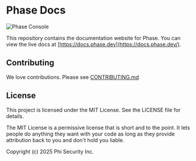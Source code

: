 # Phase Docs

![Phase Console](public/assets/images/phase-docs.png)

This repository contains the documentation website for Phase. You can view the live docs at [https://docs.phase.dev](https://docs.phase.dev/).

## Contributing

We love contributions. Please see [CONTRIBUTING.md](/CONTRIBUTING.md)

## License

This project is licensed under the MIT License. See the LICENSE file for details.


The MIT License is a permissive license that is short and to the point. It lets people do anything they want with your code as long as they provide attribution back to you and don't hold you liable.

Copyright (c) 2025 Phi Security Inc.
